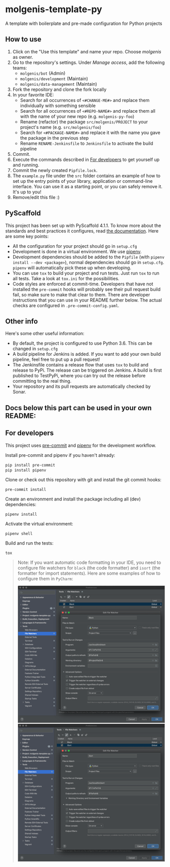 # molgenis-template-py
A template with boilerplate and pre-made configuration for Python projects

## How to use
1. Click on the "Use this template" and name your repo. Choose _molgenis_ as owner.
2. Go to the repository's settings. Under _Manage access_, add the following teams:
   * `molgenis/bot` (Admin)
   * `molgenis/development` (Maintain)
   * `molgenis/data-management` (Maintain)
3. Fork the repository and clone the fork locally
5. In your favorite IDE:
   * Search for all occurrences of `<#CHANGE-ME#>` and replace them individually with something sensible
   * Search for all occurrences of `<#REPO-NAME#>` and replace them all with the name of your new repo (e.g. `molgenis-py-foo`)
   * Rename (refactor) the package `src/molgenis/PROJECT` to your project's name (e.g. `src/molgenis/foo`)
   * Search for `<#PACKAGE-NAME#>` and replace it with the name you gave the package in the previous step
   * Rename `RENAME-Jenkinsfile` to `Jenkinsfile` to activate the build pipeline
6. Commit.
7. Execute the commands described in [For developers](#for-developers) to get yourself up and running.
8. Commit the newly created `Pipfile.lock`.
9. The `example.py` file under the `src` folder contains an example of how to set up the
entry points of your library, application or command-line interface. You can use it as
a starting point, or you can safely remove it. It's up to you!
7. Remove/edit this file :)

## PyScaffold
This project has been set up with PyScaffold 4.1.1. To know more about the standards and
best practices it configures, read [the documentation](https://pyscaffold.org/). Here are
some key points:
- All the configuration for your project should go in `setup.cfg`
- Development is done in a virtual environment. We use [pipenv](https://pipenv.pypa.io/en/latest/).
- Development dependencies should be added to the `Pipfile` (with `pipenv install --dev <package>`),
  normal dependencies should go in `setup.cfg`. `pipenv` will automatically pick these
  up when developing.
- You can use `tox` to build your project and run tests. Just run `tox` to run all tests.
  Take a look at `tox.ini` for the possibilities.
- Code styles are enforced at commit-time. Developers that have not installed the `pre-commit` hooks
will probably see their pull request build fail, so make sure to make that clear to them.
  There are developer instructions that you can use in your README further below. The
  actual checks are configured in `.pre-commit-config.yaml`.

## Other info
Here's some other useful information:
- By default, the project is configured to use Python 3.6. This can be changed in `setup.cfg`
- A build pipeline for Jenkins is added. If you want to add your own build pipeline,
feel free to put up a pull request!
- The Jenkinsfile contains a release flow that uses `tox` to build and release to PyPi.
  The release can be triggered on Jenkins. A build is first published to TestPyPi, where
  you can try out the release before committing to the real thing.
- Your repository and its pull requests are automatically checked by Sonar.



## Docs below this part can be used in your own README:


## For developers
This project uses [pre-commit](https://pre-commit.com/) and [pipenv](https://pypi.org/project/pipenv/)
for the development workflow.

Install pre-commit and pipenv if you haven't already:
```
pip install pre-commit
pip install pipenv
```

Clone or check out this repository with git and install the git commit hooks:
```
pre-commit install
```

Create an environment and install the package including all (dev) dependencies:
```
pipenv install
```

Activate the virtual environment:
```
pipenv shell
```

Build and run the tests:
```
tox
```

>Note: If you want automatic code formatting in your IDE, you need to configure file watchers
  for `black` (the code formatter) and `isort` (the formatter for import statements). Here
  are some examples of how to configure them in `PyCharm`:
>
> ![img.png](.img/example_black_config.png)
> ![img_1.png](.img/example_isort_config.png)
